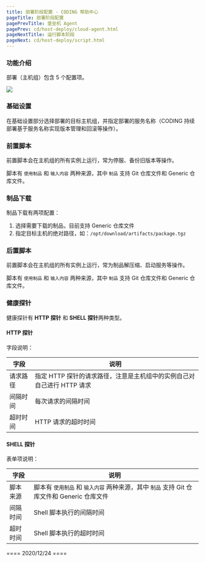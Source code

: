 ```yaml
---
title: 部署阶段配置 - CODING 帮助中心
pageTitle: 部署阶段配置
pagePrevTitle: 堡垒机 Agent
pagePrev: cd/host-deploy/cloud-agent.html
pageNextTitle: 运行脚本阶段
pageNext: cd/host-deploy/script.html
---
```


### 功能介绍

部署（主机组）包含 5 个配置项。

![](https://help-assets.codehub.cn/enterprise/20201224165501.png)

### 基础设置

在基础设置部分选择部署的目标主机组，并指定部署的服务名称（CODING 持续部署基于服务名称实现版本管理和回滚等操作）。

### 前置脚本

前置脚本会在主机组的所有实例上运行，常为停服、备份旧版本等操作。

脚本有 `使用制品` 和 `输入内容` 两种来源，其中 `制品` 支持 Git 仓库文件和 Generic 仓库文件。

### 制品下载

制品下载有两项配置：

1.  选择需要下载的制品，目前支持 Generic 仓库文件
2.  指定目标主机的绝对路径，如：`/opt/download/artifacts/package.tgz`

### 后置脚本

前置脚本会在主机组的所有实例上运行，常为制品解压缩、启动服务等操作。

脚本有 `使用制品` 和 `输入内容` 两种来源，其中 `制品` 支持 Git 仓库文件和 Generic 仓库文件。

### 健康探针

健康探针有 **HTTP 探针** 和 **SHELL 探针**两种类型。

#### HTTP 探针

字段说明：

| 字段     | 说明                                                         |
| -------- | ------------------------------------------------------------ |
| 请求路径 | 指定 HTTP 探针的请求路径，注意是主机组中的实例自己对自己进行 HTTP 请求 |
| 间隔时间 | 每次请求的间隔时间                                           |
| 超时时间 | HTTP 请求的超时时间                                          |

#### SHELL 探针

表单项说明：

| 字段     | 说明                                                         |
| -------- | ------------------------------------------------------------ |
| 脚本来源 | 脚本有 `使用制品` 和 `输入内容` 两种来源，其中 `制品` 支持 Git 仓库文件和 Generic 仓库文件 |
| 间隔时间 | Shell 脚本执行的间隔时间                                     |
| 超时时间 | Shell 脚本执行的超时时间                                     |

==== 2020/12/24 ====
